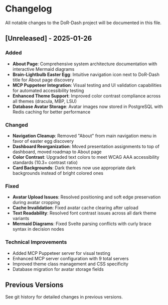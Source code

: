 # Changelog

All notable changes to the DoR-Dash project will be documented in this file.

## [Unreleased] - 2025-01-26

### Added
- **About Page**: Comprehensive system architecture documentation with interactive Mermaid diagrams
- **Brain-Lightbulb Easter Egg**: Intuitive navigation icon next to DoR-Dash title for About page discovery
- **MCP Puppeteer Integration**: Visual testing and UI validation capabilities for automated accessibility testing
- **Enhanced Theme Support**: Improved color contrast compliance across all themes (dracula, MBP, LSU)
- **Database Avatar Storage**: Avatar images now stored in PostgreSQL with Redis caching for better performance

### Changed
- **Navigation Cleanup**: Removed "About" from main navigation menu in favor of easter egg discovery
- **Dashboard Reorganization**: Moved presentation assignments to top of dashboard, moved roadmap to About page
- **Color Contrast**: Upgraded text colors to meet WCAG AAA accessibility standards (10.3+ contrast ratio)
- **Card Backgrounds**: Dark themes now use appropriate dark backgrounds instead of bright colored ones

### Fixed
- **Avatar Upload Issues**: Resolved positioning and soft edge preservation during avatar cropping
- **Cache Invalidation**: Fixed avatar cache clearing after upload
- **Text Readability**: Resolved font contrast issues across all dark theme variants
- **Mermaid Diagrams**: Fixed Svelte parsing conflicts with curly brace syntax in decision nodes

### Technical Improvements
- Added MCP Puppeteer server for visual testing
- Enhanced MCP server configuration with 9 total servers
- Improved theme class management and CSS specificity
- Database migration for avatar storage fields

## Previous Versions

See git history for detailed changes in previous versions.